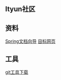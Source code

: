 ## Ityun社区

## 资料
[Spring文档向导](https://spring.io/guides/)
[目标网页](https://elasticsearch.cn/)

## 工具
[git工具下载](https://git-scm.com/download/)
